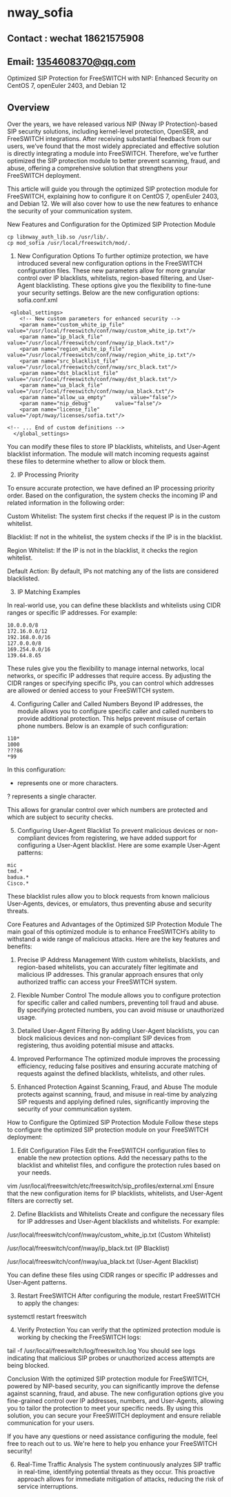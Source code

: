 # nway_sofia

## Contact : wechat 18621575908
## Email: 1354608370@qq.com

Optimized SIP Protection for FreeSWITCH with NIP: Enhanced Security on CentOS 7, openEuler 2403, and Debian 12
## Overview

Over the years, we have released various NIP (Nway IP Protection)-based SIP security solutions, including kernel-level protection, OpenSER, and FreeSWITCH integrations. After receiving substantial feedback from our users, we’ve found that the most widely appreciated and effective solution is directly integrating a module into FreeSWITCH. Therefore, we’ve further optimized the SIP protection module to better prevent scanning, fraud, and abuse, offering a comprehensive solution that strengthens your FreeSWITCH deployment.

This article will guide you through the optimized SIP protection module for FreeSWITCH, explaining how to configure it on CentOS 7, openEuler 2403, and Debian 12. We will also cover how to use the new features to enhance the security of your communication system.

New Features and Configuration for the Optimized SIP Protection Module

```
cp libnway_auth_lib.so /usr/lib/.
cp mod_sofia /usr/local/freeswitch/mod/.
```

1. New Configuration Options
To further optimize protection, we have introduced several new configuration options in the FreeSWITCH configuration files. These new parameters allow for more granular control over IP blacklists, whitelists, region-based filtering, and User-Agent blacklisting. These options give you the flexibility to fine-tune your security settings. Below are the new configuration options:
sofia.conf.xml
```
 <global_settings>
    <!-- New custom parameters for enhanced security -->
    <param name="custom_white_ip_file" value="/usr/local/freeswitch/conf/nway/custom_white_ip.txt"/>
    <param name="ip_black_file"        value="/usr/local/freeswitch/conf/nway/ip_black.txt"/>
    <param name="region_white_ip_file" value="/usr/local/freeswitch/conf/nway/region_white_ip.txt"/>
    <param name="src_blacklist_file"   value="/usr/local/freeswitch/conf/nway/src_black.txt"/>
    <param name="dst_blacklist_file"   value="/usr/local/freeswitch/conf/nway/dst_black.txt"/>
    <param name="ua_black_file"        value="/usr/local/freeswitch/conf/nway/ua_black.txt"/>
    <param name="allow_ua_empty"        value="false"/>
    <param name="nip_debug"        value="false"/>
    <param name="license_file"        value="/opt/nway/licenses/sofia.txt"/>

<!-- ... End of custom definitions -->
  </global_settings>
```
You can modify these files to store IP blacklists, whitelists, and User-Agent blacklist information. The module will match incoming requests against these files to determine whether to allow or block them.

2. IP Processing Priority

To ensure accurate protection, we have defined an IP processing priority order. Based on the configuration, the system checks the incoming IP and related information in the following order:

Custom Whitelist: The system first checks if the request IP is in the custom whitelist.

Blacklist: If not in the whitelist, the system checks if the IP is in the blacklist.

Region Whitelist: If the IP is not in the blacklist, it checks the region whitelist.

Default Action: By default, IPs not matching any of the lists are considered blacklisted.

3. IP Matching Examples

In real-world use, you can define these blacklists and whitelists using CIDR ranges or specific IP addresses. For example:

```
10.0.0.0/8
172.16.0.0/12
192.168.0.0/16
127.0.0.0/8
169.254.0.0/16
139.64.8.65
```

These rules give you the flexibility to manage internal networks, local networks, or specific IP addresses that require access. By adjusting the CIDR ranges or specifying specific IPs, you can control which addresses are allowed or denied access to your FreeSWITCH system.

4. Configuring Caller and Called Numbers
Beyond IP addresses, the module allows you to configure specific caller and called numbers to provide additional protection. This helps prevent misuse of certain phone numbers. Below is an example of such configuration:

```
110*
1000
???86
*99
```

In this configuration:

* represents one or more characters.

? represents a single character.

This allows for granular control over which numbers are protected and which are subject to security checks.

5. Configuring User-Agent Blacklist
To prevent malicious devices or non-compliant devices from registering, we have added support for configuring a User-Agent blacklist. Here are some example User-Agent patterns:

```
mic
tmd.*
badua.*
Cisco.*
```

These blacklist rules allow you to block requests from known malicious User-Agents, devices, or emulators, thus preventing abuse and security threats.

Core Features and Advantages of the Optimized SIP Protection Module
The main goal of this optimized module is to enhance FreeSWITCH’s ability to withstand a wide range of malicious attacks. Here are the key features and benefits:

1. Precise IP Address Management
With custom whitelists, blacklists, and region-based whitelists, you can accurately filter legitimate and malicious IP addresses. This granular approach ensures that only authorized traffic can access your FreeSWITCH system.

2. Flexible Number Control
The module allows you to configure protection for specific caller and called numbers, preventing toll fraud and abuse. By specifying protected numbers, you can avoid misuse or unauthorized usage.

3. Detailed User-Agent Filtering
By adding User-Agent blacklists, you can block malicious devices and non-compliant SIP devices from registering, thus avoiding potential misuse and attacks.

4. Improved Performance
The optimized module improves the processing efficiency, reducing false positives and ensuring accurate matching of requests against the defined blacklists, whitelists, and other rules.

5. Enhanced Protection Against Scanning, Fraud, and Abuse
The module protects against scanning, fraud, and misuse in real-time by analyzing SIP requests and applying defined rules, significantly improving the security of your communication system.

How to Configure the Optimized SIP Protection Module
Follow these steps to configure the optimized SIP protection module on your FreeSWITCH deployment:

1. Edit Configuration Files
Edit the FreeSWITCH configuration files to enable the new protection options. Add the necessary paths to the blacklist and whitelist files, and configure the protection rules based on your needs.

vim /usr/local/freeswitch/etc/freeswitch/sip_profiles/external.xml
Ensure that the new configuration items for IP blacklists, whitelists, and User-Agent filters are correctly set.

2. Define Blacklists and Whitelists
Create and configure the necessary files for IP addresses and User-Agent blacklists and whitelists. For example:

/usr/local/freeswitch/conf/nway/custom_white_ip.txt (Custom Whitelist)

/usr/local/freeswitch/conf/nway/ip_black.txt (IP Blacklist)

/usr/local/freeswitch/conf/nway/ua_black.txt (User-Agent Blacklist)

You can define these files using CIDR ranges or specific IP addresses and User-Agent patterns.

3. Restart FreeSWITCH
After configuring the module, restart FreeSWITCH to apply the changes:

systemctl restart freeswitch

4. Verify Protection
You can verify that the optimized protection module is working by checking the FreeSWITCH logs:



tail -f /usr/local/freeswitch/log/freeswitch.log
You should see logs indicating that malicious SIP probes or unauthorized access attempts are being blocked.

Conclusion
With the optimized SIP protection module for FreeSWITCH, powered by NIP-based security, you can significantly improve the defense against scanning, fraud, and abuse. The new configuration options give you fine-grained control over IP addresses, numbers, and User-Agents, allowing you to tailor the protection to meet your specific needs. By using this solution, you can secure your FreeSWITCH deployment and ensure reliable communication for your users.

If you have any questions or need assistance configuring the module, feel free to reach out to us. We're here to help you enhance your FreeSWITCH security!

6. Real-Time Traffic Analysis
The system continuously analyzes SIP traffic in real-time, identifying potential threats as they occur. This proactive approach allows for immediate mitigation of attacks, reducing the risk of service interruptions.
